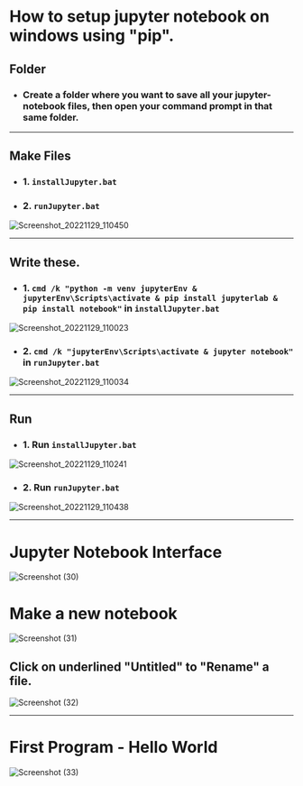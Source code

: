 # How to setup jupyter notebook on windows using "pip".
## Folder
* ### Create a folder where you want to save all your jupyter-notebook files, then open your command prompt in that same folder.
***
## Make Files
* ### 1. `installJupyter.bat`
* ### 2. `runJupyter.bat`
![Screenshot_20221129_110450](https://user-images.githubusercontent.com/73807910/204601779-8149b80d-6452-443a-a2e1-5897deaf4e20.png)
***
## Write these.
* ### 1. `cmd /k "python -m venv jupyterEnv & jupyterEnv\Scripts\activate & pip install jupyterlab & pip install notebook"` in `installJupyter.bat`
![Screenshot_20221129_110023](https://user-images.githubusercontent.com/73807910/204602002-a2246b0c-cff8-4383-bea6-a98bd7574c20.png)
* ### 2. `cmd /k "jupyterEnv\Scripts\activate & jupyter notebook"` in `runJupyter.bat`
![Screenshot_20221129_110034](https://user-images.githubusercontent.com/73807910/204602061-df7f026f-b23e-4e72-ab0d-74a8b867ca26.png)
***
## Run
* ### 1. Run `installJupyter.bat`
![Screenshot_20221129_110241](https://user-images.githubusercontent.com/73807910/204602109-b42a3f29-97fc-4672-b188-74a2dd4bc530.png)
* ### 2. Run `runJupyter.bat`
![Screenshot_20221129_110438](https://user-images.githubusercontent.com/73807910/204602150-d915d4f1-bbbd-4aa8-aa3b-407d102e0142.png)
***
# Jupyter Notebook Interface
![Screenshot (30)](https://user-images.githubusercontent.com/73807910/204603815-94e2a7f8-3cb4-4597-bda9-742f7cbbd325.png)
# Make a new notebook
![Screenshot (31)](https://user-images.githubusercontent.com/73807910/204604461-21559ade-55e9-4613-856e-e1f920b6a07e.png)
## Click on underlined "Untitled" to "Rename" a file.
![Screenshot (32)](https://user-images.githubusercontent.com/73807910/204605433-32b961d5-38bb-4aa7-bc8a-6091e46d0310.png)
***
# First Program - Hello World
![Screenshot (33)](https://user-images.githubusercontent.com/73807910/204604801-58c03f94-a43b-459a-add7-23f9aeacbee5.png)
